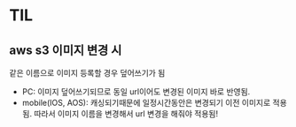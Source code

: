# TIL

## aws s3 이미지 변경 시 
같은 이름으로 이미지 등록할 경우 덮어쓰기가 됨
- PC: 이미지 덮어쓰기되므로 동일 url이어도 변경된 이미지 바로 반영됨.
- mobile(IOS, AOS): 캐싱되기때문에 일정시간동안은 변경되기 이전 이미지로 적용됨. 따라서 이미지 이름을 변경해서 url 변경을 해줘야 적용됨!
